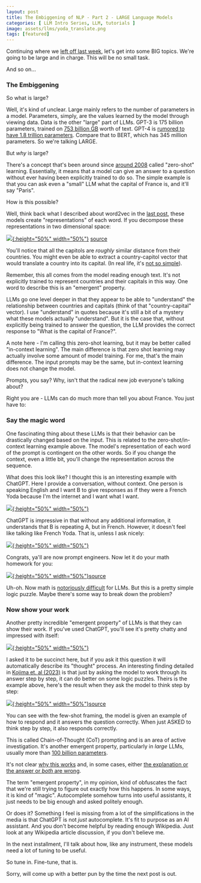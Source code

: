 ```yaml
---
layout: post
title: The Embiggening of NLP - Part 2 - LARGE Language Models
categories: [ LLM Intro Series, LLM, tutorials ]
image: assets/llms/yoda_translate.png
tags: [featured]
---
```


Continuing where we [left off last week](https://bpben.github.io/intro_llm/), let's get into some BIG topics.  We're going to be large and in charge.  This will be no small task.

And so on...

<h3> The Embiggening </h3>

So what is large?

Well, it's kind of unclear.  Large mainly refers to the number of parameters in a model.  Parameters, simply, are the values learned by the model through viewing data.  Data is the other "large" part of LLMs.  GPT-3 is 175 billion parameters, trained on [753 billion GB](https://s10251.pcdn.co/pdf/2022-Alan-D-Thompson-Whats-in-my-AI-Rev-0.pdf) worth of text.  GPT-4 is [rumored to have 1.8 trillion parameters](https://medium.com/@daniellefranca96/gpt4-all-details-leaked-48fa20f9a4a).  Compare that to BERT, which has 345 million parameters.  So we're talking LARGE.

But _why_ is large?

There's a concept that's been around since [around 2008](https://citeseerx.ist.psu.edu/document?doi=ee0a332b4fc1e82a9999acd6cebceb165dc8645b) called "zero-shot" learning.  Essentially, it means that a model can give an answer to a question without ever having been explicitly trained to do so.  The simple example is that you can ask even a "small" LLM what the capital of France is, and it'll say "Paris".

How is this possible? 

Well, think back what I described about word2vec in the [last post](https://bpben.github.io/2023/07/20/intro_llm/), these models create "representations" of each word.  If you decompose these representations in two dimensional space:

[![]({{site.url}}/assets/llms/countries_capitals.png){:height="50%" width="50%"}]({{site.url}}/assets/llms/countries_capitals.png) [source](https://wiki.pathmind.com/images/wiki/countries_capitals.png)

You'll notice that all the capitols are *roughly* similar distance from their countries.  You might even be able to extract a country-capitol vector that would translate a country into its capital.  (In real life, it's [not so simple](https://www.youtube.com/watch?v=bEWQ1ckRQ3w)).  

Remember, this all comes from the model reading enough text.  It's not explicitly trained to represent countries and their capitals in this way.  One word to describe this is an "emergent" property.

LLMs go one level deeper in that they appear to be able to "understand" the relationship between countries and capitals (think of that "country-capital" vector).  I use "understand" in quotes because it's still a bit of a mystery what these models actually "understand".  But it is the case that, without explicitly being trained to answer the question, the LLM provides the correct response to "What is the capital of France?".

A note here - I'm calling this zero-shot learning, but it may be better called "in-context learning".  The main difference is that zero shot learning may actually involve some amount of model training.  For me, that's the main difference.  The input prompts may be the same, but in-context learning does not change the model.

Prompts, you say? Why, isn't that the radical new job everyone's talking about?

Right you are - LLMs can do much more than tell you about France.  You just have to: 

<h3> Say the magic word </h3>
One fascinating thing about these LLMs is that their behavior can be drastically changed based on the input.  This is related to the zero-shot/in-context learning example above.  The model's representation of each word of the prompt is contingent on the other words.  So if you change the context, even a little bit, you'll change the representation across the sequence.

What does this look like? I thought this is an interesting example with ChatGPT.  Here I provide a conversation, without context.  One person is speaking English and I want B to give responses as if they were a French Yoda because I'm the internet and I want what I want.

[![]({{site.url}}/assets/llms/translate.png){:height="50%" width="50%"}]({{site.url}}/assets/llms/translate.png)

ChatGPT is impressive in that without any additional information, it understands that B is repeating A, but in French.  However, it doesn't feel like talking like French Yoda.  That is, unless I ask nicely:

[![]({{site.url}}/assets/llms/yoda_translate.png){:height="50%" width="50%"}]({{site.url}}/assets/llms/yoda_translate.png)

Congrats, ya'll are now prompt engineers.  Now let it do your math homework for you:

[![]({{site.url}}/assets/llms/fail_math.png){:height="50%" width="50%"}]({{site.url}}/assets/llms/fail_math.png)[source](https://arxiv.org/pdf/2205.11916.pdf)

Uh-oh.  Now math is [notoriously difficult](https://openai.com/research/improving-mathematical-reasoning-with-process-supervision#fn-2) for LLMs.  But this is a pretty simple logic puzzle.  Maybe there's some way to break down the problem?

<h3> Now show your work </h3>

Another pretty incredible "emergent property" of LLMs is that they can show their work.  If you've used ChatGPT, you'll see it's pretty chatty and impressed with itself:

[![]({{site.url}}/assets/llms/chatty.png){:height="50%" width="50%"}]({{site.url}}/assets/llms/chatty.png)

I asked it to be succinct here, but if you ask it this question it will automatically describe its "thought" process.  An interesting finding detailed in [Kojima et. al (2023)](https://arxiv.org/pdf/2205.11916.pdf) is that just by asking the model to work through its answer step by step, it can do better on some logic puzzles.  Theirs is the example above, here's the result when they ask the model to think step by step:

[![]({{site.url}}/assets/llms/win_math.png){:height="50%" width="50%"}]({{site.url}}/assets/llms/win_math.png)[source](https://arxiv.org/pdf/2205.11916.pdf)               

You can see with the few-shot framing, the model is given an example of how to respond and it answers the question correctly.  When just ASKED to think step by step, it also responds correctly.

This is called Chain-of-Thought (CoT) prompting and is an area of active investigation.  It's another emergent property, particularly in _large_ LLMs, usually more than [100 billion parameters](https://ai.googleblog.com/2022/05/language-models-perform-reasoning-via.html).   

It's not clear [why this works](https://arxiv.org/abs/2212.10001) and, in some cases, either [the explanation or the answer or _both_ are wrong](https://arxiv.org/abs/2305.04388).

The term "emergent property", in my opinion, kind of obfuscates the fact that we're still trying to figure out exactly how this happens.  In some ways, it is kind of "magic".  Autocomplete somehow turns into useful assistants, it just needs to be big enough and asked politely enough.

Or does it? Something I feel is missing from a lot of the simplifications in the media is that ChatGPT is not _just_ autocomplete.  It's fit to purpose as an AI assistant.  And you don't become helpful by reading enough Wikipedia.  Just look at any Wikipedia article discussion, if you don't believe me.

In the next installment, I'll talk about how, like any instrument, these models need a lot of tuning to be useful.

So tune in.  Fine-tune, that is.

Sorry, will come up with a better pun by the time the next post is out.
